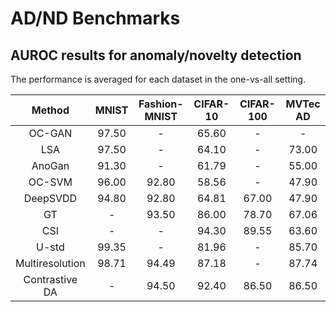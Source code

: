 # AD/ND Benchmarks

## AUROC results for anomaly/novelty detection

The performance is averaged for each dataset in the one-vs-all setting.


| Method            | MNIST     |Fashion-MNIST  | CIFAR-10   |CIFAR-100     | MVTec AD      |
| :---------:       | :-------: |:---------:    |:---------: | :---------:  | :---------:   |
| OC-GAN            | 97.50     |-              |65.60       | -            | -             |
| LSA               | 97.50     |-              |64.10       | -            | 73.00         |
| AnoGan            | 91.30     |-              |61.79       | -            | 55.00         |
| OC-SVM            | 96.00     |92.80          |58.56       | -            | 47.90         |
| DeepSVDD          | 94.80     |92.80          |64.81       | 67.00        | 47.90         |
| GT                | -         |93.50          |86.00       | 78.70        | 67.06         |
| CSI               | -         |-              |94.30       | 89.55        | 63.60         |
| U-std             | 99.35     |-              |81.96       | -            | 85.70         |
| Multiresolution   | 98.71     |94.49          |87.18       | -            | 87.74         |
| Contrastive DA    | -         |94.50          |92.40       | 86.50        | 86.50         |